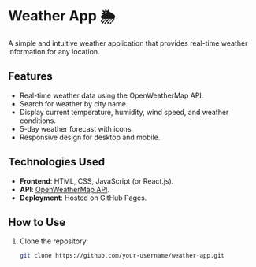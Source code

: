 

# Weather App 🌦️

A simple and intuitive weather application that provides real-time weather information for any location.

## Features
- Real-time weather data using the OpenWeatherMap API.
- Search for weather by city name.
- Display current temperature, humidity, wind speed, and weather conditions.
- 5-day weather forecast with icons.
- Responsive design for desktop and mobile.

## Technologies Used
- **Frontend**: HTML, CSS, JavaScript (or React.js).
- **API**: [OpenWeatherMap API](https://openweathermap.org/api).
- **Deployment**: Hosted on GitHub Pages.

## How to Use
1. Clone the repository:
   ```bash
   git clone https://github.com/your-username/weather-app.git
